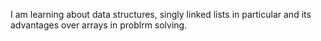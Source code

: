 I am learning about data structures, singly linked lists in particular and its advantages over arrays in problrm solving.

